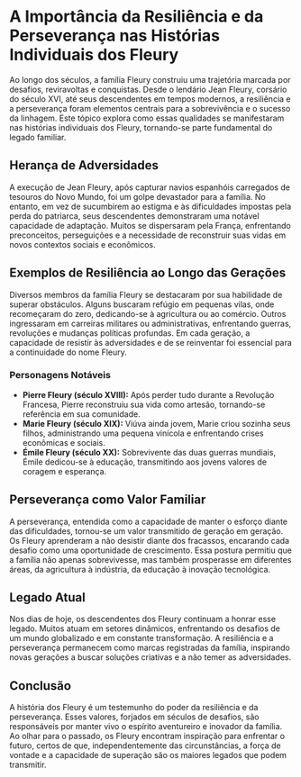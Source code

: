 # A Importância da Resiliência e da Perseverança nas Histórias Individuais dos Fleury

Ao longo dos séculos, a família Fleury construiu uma trajetória marcada por desafios, reviravoltas e conquistas. Desde o lendário Jean Fleury, corsário do século XVI, até seus descendentes em tempos modernos, a resiliência e a perseverança foram elementos centrais para a sobrevivência e o sucesso da linhagem. Este tópico explora como essas qualidades se manifestaram nas histórias individuais dos Fleury, tornando-se parte fundamental do legado familiar.

## Herança de Adversidades

A execução de Jean Fleury, após capturar navios espanhóis carregados de tesouros do Novo Mundo, foi um golpe devastador para a família. No entanto, em vez de sucumbirem ao estigma e às dificuldades impostas pela perda do patriarca, seus descendentes demonstraram uma notável capacidade de adaptação. Muitos se dispersaram pela França, enfrentando preconceitos, perseguições e a necessidade de reconstruir suas vidas em novos contextos sociais e econômicos.

## Exemplos de Resiliência ao Longo das Gerações

Diversos membros da família Fleury se destacaram por sua habilidade de superar obstáculos. Alguns buscaram refúgio em pequenas vilas, onde recomeçaram do zero, dedicando-se à agricultura ou ao comércio. Outros ingressaram em carreiras militares ou administrativas, enfrentando guerras, revoluções e mudanças políticas profundas. Em cada geração, a capacidade de resistir às adversidades e de se reinventar foi essencial para a continuidade do nome Fleury.

### Personagens Notáveis

- **Pierre Fleury (século XVIII):** Após perder tudo durante a Revolução Francesa, Pierre reconstruiu sua vida como artesão, tornando-se referência em sua comunidade.
- **Marie Fleury (século XIX):** Viúva ainda jovem, Marie criou sozinha seus filhos, administrando uma pequena vinícola e enfrentando crises econômicas e sociais.
- **Émile Fleury (século XX):** Sobrevivente das duas guerras mundiais, Émile dedicou-se à educação, transmitindo aos jovens valores de coragem e esperança.

## Perseverança como Valor Familiar

A perseverança, entendida como a capacidade de manter o esforço diante das dificuldades, tornou-se um valor transmitido de geração em geração. Os Fleury aprenderam a não desistir diante dos fracassos, encarando cada desafio como uma oportunidade de crescimento. Essa postura permitiu que a família não apenas sobrevivesse, mas também prosperasse em diferentes áreas, da agricultura à indústria, da educação à inovação tecnológica.

## Legado Atual

Nos dias de hoje, os descendentes dos Fleury continuam a honrar esse legado. Muitos atuam em setores dinâmicos, enfrentando os desafios de um mundo globalizado e em constante transformação. A resiliência e a perseverança permanecem como marcas registradas da família, inspirando novas gerações a buscar soluções criativas e a não temer as adversidades.

## Conclusão

A história dos Fleury é um testemunho do poder da resiliência e da perseverança. Esses valores, forjados em séculos de desafios, são responsáveis por manter vivo o espírito aventureiro e inovador da família. Ao olhar para o passado, os Fleury encontram inspiração para enfrentar o futuro, certos de que, independentemente das circunstâncias, a força de vontade e a capacidade de superação são os maiores legados que podem transmitir.